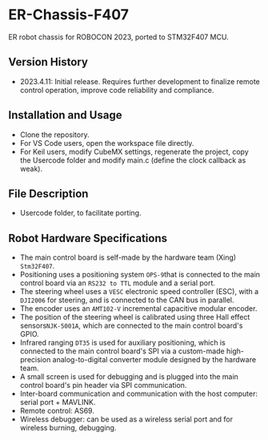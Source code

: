 # ER-Chassis-F407

ER robot chassis for ROBOCON 2023, ported to STM32F407 MCU.

## Version History
- 2023.4.11: Initial release. Requires further development to finalize remote control operation, improve code reliability and compliance.

## Installation and Usage
- Clone the repository.
- For VS Code users, open the workspace file directly.
- For Keil users, modify CubeMX settings, regenerate the project, copy the Usercode folder and modify main.c (define the clock callback as weak).

## File Description
- Usercode folder, to facilitate porting.

## Robot Hardware Specifications
- The main control board is self-made by the hardware team (Xing) `Stm32F407`.
- Positioning uses a positioning system `OPS-9`that is connected to the main control board via an `RS232 to TTL` module and a serial port.
- The steering wheel uses a `VESC` electronic speed controller (ESC), with a `DJI2006` for steering, and is connected to the CAN bus in parallel.
- The encoder uses an `AMT102-V` incremental capacitive modular encoder.
- The position of the steering wheel is calibrated using three Hall effect sensors`NJK-5001A`, which are connected to the main control board's GPIO.
- Infrared ranging `DT35` is used for auxiliary positioning, which is connected to the main control board's SPI via a custom-made high-precision analog-to-digital converter module designed by the hardware team.
- A small screen is used for debugging and is plugged into the main control board's pin header via SPI communication.
- Inter-board communication and communication with the host computer: serial port + MAVLINK.
- Remote control: AS69.
- Wireless debugger: can be used as a wireless serial port and for wireless burning, debugging.


